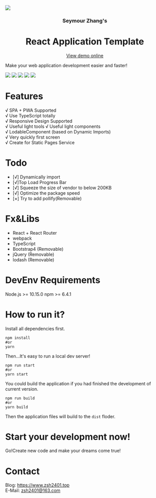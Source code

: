 
<img style="margin-left:auto;margin-right:auto;display:block" src="http://sz-rat.zsh2401.top/favicon.ico">

<div style="text-align:center">

### **S**eymour **Z**hang's
# **R**eact **A**pplication **T**emplate   

[View demo online](https://sz-rat.zsh2401.top)
</div>

Make your web application development easier and faster!

![](http://img.shields.io/travis/zsh2401/sz-rat.svg)
![](https://img.shields.io/node/v/webpack)
![](https://img.shields.io/github/languages/code-size/zsh2401/sz-rat)
![](https://img.shields.io/badge/license-MIT-green)
![](https://img.shields.io/github/package-json/v/zsh2401/sz-rat)
# Features
√ SPA + PWA Supported  
√ Use TypeScript totally   
√ Responsive Design Supported     
√ Useful light tools
√ Useful light components  
√ LodableComponent (based on Dynamic Imports)    
√ Very quickly first screen   
√ Create for Static Pages Service
# Todo
- [√] Dynamically import   
- [√]Top Load Progress Bar   
- [√] Squeeze the size of vendor to below 200KB    
- [√] Optimize the package speed    
- [×] Try to add pollify(Removable)
# Fx&Libs
* React + React Router
* webpack
* TypeScript
* Bootstrap4 (Removable)
* jQuery (Removable)
* lodash (Removable)

# DevEnv Requirements
Node.js >= 10.15.0
npm >= 6.4.1

# How to run it?
Install all dependencies first.
```
npm install
#or
yarn
```
Then...It's easy to run a local dev server!
```
npm run start
#or
yarn start
```
You could build the application if you had finished the development of current version.
```
npm run build
#or
yarn build
```
Then the application files will build to the `dist` floder.
# Start your development now!
Go!Create new code and make your dreams come true!

# Contact
Blog: https://www.zsh2401.top   
E-Mail: zsh2401@163.com
